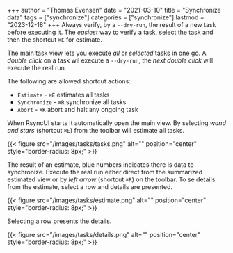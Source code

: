 +++
author = "Thomas Evensen"
date = "2021-03-10"
title =  "Synchronize data"
tags = ["synchronize"]
categories = ["synchronize"]
lastmod = "2023-12-18"
+++
Always verify, by a `--dry-run`,  the result of a new task before executing it. The *easiest* way to verify a task, select the task and then the shortcut `⌘E` for estimate.

The main task view lets you execute *all* or *selected* tasks in one go. A *double click* on a task wil execute a `--dry-run`, the *next double click* will execute the real run. 

The following are allowed shortcut actions:

- `Estimate` - `⌘E` estimates all tasks
- `Synchronize` - `⌘R` synchronize all tasks 
- `Abort` - `⌘K` abort and halt any ongoing task

When RsyncUI starts it automatically open the main view. By selecting *wand and stars*  (shortcut `⌘E`) from the toolbar will estimate all tasks.

{{< figure src="/images/tasks/tasks.png" alt="" position="center" style="border-radius: 8px;" >}}

The result of an estimate, blue numbers indicates there is data to synchronize.  Execute the real run either direct from the summarized estimated view or by *left arrow* (shortcut `⌘R`) on the toolbar. To se details from the estimate, select a row and details are presented. 

{{< figure src="/images/tasks/estimate.png" alt="" position="center" style="border-radius: 8px;" >}}

Selecting a row presents the details.

{{< figure src="/images/tasks/details.png" alt="" position="center" style="border-radius: 8px;" >}}
